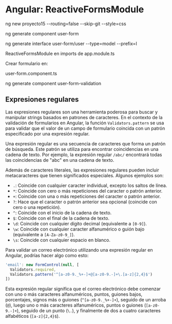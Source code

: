 
# Angular: ReactiveFormsModule


ng new proyecto15 --routing=false --skip-git --style=css

ng generate component user-form

ng generate interface user-form/user --type=model --prefix=I

ReactiveFormsModule en imports de app.module.ts

Crear formulario en: 

user-form.component.ts

ng generate component user-form-validation

## Expresiones regulares

Las expresiones regulares son una herramienta poderosa para buscar y manipular strings basados en patrones de caracteres. En el contexto de la validación de formularios en Angular, la función `Validators.pattern` se usa para validar que el valor de un campo de formulario coincida con un patrón especificado por una expresión regular.

Una expresión regular es una secuencia de caracteres que forma un patrón de búsqueda. Este patrón se utiliza para encontrar coincidencias en una cadena de texto. Por ejemplo, la expresión regular `/abc/` encontrará todas las coincidencias de "abc" en una cadena de texto.

Además de caracteres literales, las expresiones regulares pueden incluir metacaracteres que tienen significados especiales. Algunos ejemplos son:

- `.`: Coincide con cualquier caracter individual, excepto los saltos de línea.
- `*`: Coincide con cero o más repeticiones del caracter o patrón anterior.
- `+`: Coincide con una o más repeticiones del caracter o patrón anterior.
- `?`: Hace que el caracter o patrón anterior sea opcional (coincide con cero o una repetición).
- `^`: Coincide con el inicio de la cadena de texto.
- `$`: Coincide con el final de la cadena de texto.
- `\d`: Coincide con cualquier dígito decimal (equivalente a `[0-9]`).
- `\w`: Coincide con cualquier caracter alfanumérico o guión bajo (equivalente a `[A-Za-z0-9_]`).
- `\s`: Coincide con cualquier espacio en blanco.

Para validar un correo electrónico utilizando una expresión regular en Angular, podrías hacer algo como esto:

```javascript
'email': new FormControl(null, [
  Validators.required, 
  Validators.pattern('^[a-z0-9._%+-]+@[a-z0-9.-]+\.[a-z]{2,4}$')
])
```

Esta expresión regular significa que el correo electrónico debe comenzar con uno o más caracteres alfanuméricos, puntos, guiones bajos, porcentajes, signos más o guiones (`^[a-z0-9._%+-]+`), seguido de un arroba (`@`), luego uno o más caracteres alfanuméricos, puntos o guiones (`[a-z0-9.-]+`), seguido de un punto (`\.`), y finalmente de dos a cuatro caracteres alfabéticos (`[a-z]{2,4}$`).

